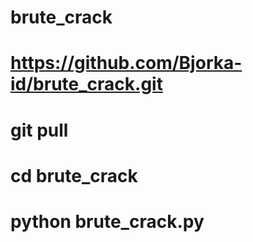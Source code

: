 # brute_crack
# https://github.com/Bjorka-id/brute_crack.git
# git pull
# cd brute_crack
# python brute_crack.py
